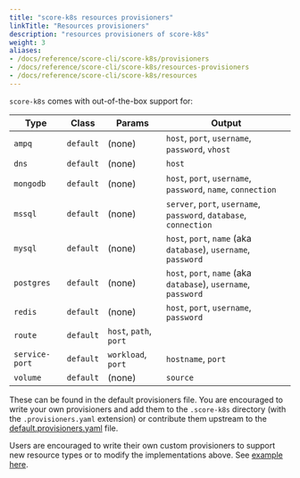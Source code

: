 ```yaml
---
title: "score-k8s resources provisioners"
linkTitle: "Resources provisioners"
description: "resources provisioners of score-k8s"
weight: 3
aliases:
- /docs/reference/score-cli/score-k8s/provisioners
- /docs/reference/score-cli/score-k8s/resources-provisioners
- /docs/reference/score-cli/score-k8s/resources
---
```


`score-k8s` comes with out-of-the-box support for:

| Type           | Class     | Params                 | Output                                                             |
| -------------- | --------- | ---------------------- | ------------------------------------------------------------------ |
| `ampq`         | `default` | (none)                 | `host`, `port`, `username`, `password`, `vhost`                    |
| `dns`          | `default` | (none)                 | `host`                                                             |
| `mongodb`      | `default` | (none)                 | `host`, `port`, `username`, `password`, `name`, `connection`       |
| `mssql`        | `default` | (none)                 | `server`, `port`, `username`, `password`, `database`, `connection` |
| `mysql`        | `default` | (none)                 | `host`, `port`, `name` (aka `database`), `username`, `password`    |
| `postgres`     | `default` | (none)                 | `host`, `port`, `name` (aka `database`), `username`, `password`    |
| `redis`        | `default` | (none)                 | `host`, `port`, `username`, `password`                             |
| `route`        | `default` | `host`, `path`, `port` |                                                                    |
| `service-port` | `default` | `workload`, `port`     | `hostname`, `port`                                                 |
| `volume`       | `default` | (none)                 | `source`                                                           |

These can be found in the default provisioners file. You are encouraged to write your own provisioners and add them to the `.score-k8s` directory (with the `.provisioners.yaml` extension) or contribute them upstream to the [default.provisioners.yaml](https://github.com/score-spec/score-k8s/blob/main/internal/provisioners/default/zz-default.provisioners.yaml) file.

Users are encouraged to write their own custom provisioners to support new resource types or to modify the implementations above. See [example here](https://score.dev/blog/writing-a-custom-score-compose-provisioner-for-apache-kafka/).
